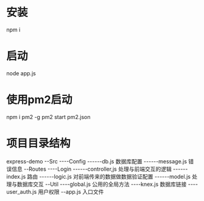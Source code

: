 # 安装

npm i


# 启动

node app.js

# 使用pm2启动

npm i pm2 -g
pm2 start pm2.json

# 项目目录结构

express-demo
--Src
----Config
------db.js       数据库配置
------message.js    错误信息
--Routes
----Login
------controller,js  处理与前端交互的逻辑
------index.js   路由
------logic.js   对前端传来的数据做数据验证配置
------model.js   处理与数据库交互
--Util
----global.js   公用的全局方法
----knex.js     数据库链接
----user_auth.js   用户权限
--app.js   入口文件
